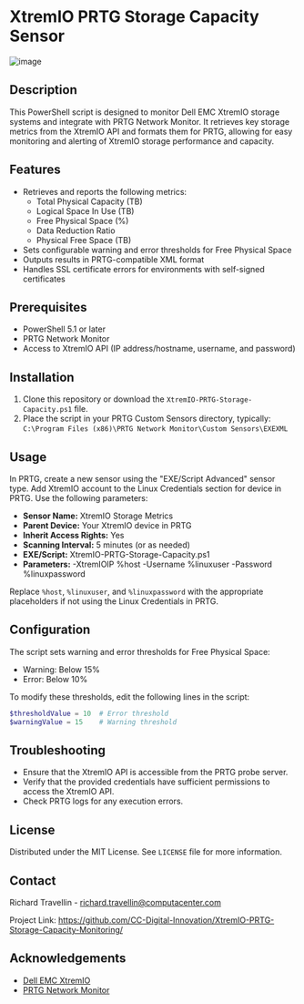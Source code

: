 # XtremIO PRTG Storage Capacity Sensor
![image](https://github.com/user-attachments/assets/72d94637-0123-4c17-8b15-968aeb5711b2)



## Description

This PowerShell script is designed to monitor Dell EMC XtremIO storage systems and integrate with PRTG Network Monitor. It retrieves key storage metrics from the XtremIO API and formats them for PRTG, allowing for easy monitoring and alerting of XtremIO storage performance and capacity.

## Features

- Retrieves and reports the following metrics:
  - Total Physical Capacity (TB)
  - Logical Space In Use (TB)
  - Free Physical Space (%)
  - Data Reduction Ratio
  - Physical Free Space (TB)
- Sets configurable warning and error thresholds for Free Physical Space
- Outputs results in PRTG-compatible XML format
- Handles SSL certificate errors for environments with self-signed certificates

## Prerequisites

- PowerShell 5.1 or later
- PRTG Network Monitor
- Access to XtremIO API (IP address/hostname, username, and password)

## Installation

1. Clone this repository or download the `XtremIO-PRTG-Storage-Capacity.ps1` file.
2. Place the script in your PRTG Custom Sensors directory, typically:
   `C:\Program Files (x86)\PRTG Network Monitor\Custom Sensors\EXEXML`

## Usage

In PRTG, create a new sensor using the "EXE/Script Advanced" sensor type. Add XtremIO account to the Linux Credentials section for device in PRTG. Use the following parameters:

- **Sensor Name:** XtremIO Storage Metrics
- **Parent Device:** Your XtremIO device in PRTG
- **Inherit Access Rights:** Yes
- **Scanning Interval:** 5 minutes (or as needed)
- **EXE/Script:** XtremIO-PRTG-Storage-Capacity.ps1
- **Parameters:** -XtremIOIP %host -Username %linuxuser -Password %linuxpassword

Replace `%host`, `%linuxuser`, and `%linuxpassword` with the appropriate placeholders if not using the Linux Credentials in PRTG.

## Configuration

The script sets warning and error thresholds for Free Physical Space:
- Warning: Below 15%
- Error: Below 10%

To modify these thresholds, edit the following lines in the script:

```powershell
$thresholdValue = 10  # Error threshold
$warningValue = 15    # Warning threshold
```

## Troubleshooting

- Ensure that the XtremIO API is accessible from the PRTG probe server.
- Verify that the provided credentials have sufficient permissions to access the XtremIO API.
- Check PRTG logs for any execution errors.


## License

Distributed under the MIT License. See `LICENSE` file for more information.

## Contact

Richard Travellin - richard.travellin@computacenter.com

Project Link: https://github.com/CC-Digital-Innovation/XtremIO-PRTG-Storage-Capacity-Monitoring/

## Acknowledgements

- [Dell EMC XtremIO](https://www.delltechnologies.com/en-us/storage/xtremio-all-flash.htm)
- [PRTG Network Monitor](https://www.paessler.com/prtg)
